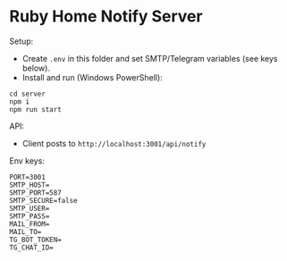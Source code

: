 # Ruby Home Notify Server

Setup:
- Create `.env` in this folder and set SMTP/Telegram variables (see keys below).
- Install and run (Windows PowerShell):
```
cd server
npm i
npm run start
```

API:
- Client posts to `http://localhost:3001/api/notify`

Env keys:
```
PORT=3001
SMTP_HOST=
SMTP_PORT=587
SMTP_SECURE=false
SMTP_USER=
SMTP_PASS=
MAIL_FROM=
MAIL_TO=
TG_BOT_TOKEN=
TG_CHAT_ID=
```
